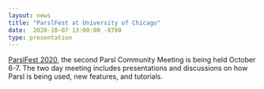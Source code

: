 ```yaml
---
layout: news
title: "ParslFest at University of Chicago"
date:  2020-10-07 13:00:00 -0700
type: presentation
---
```

[ParslFest 2020](http://parsl-project.org/parslfest.html), the second Parsl Community Meeting is being held October 6-7.
The two day meeting includes presentations and discussions on how Parsl is being used, new features, and tutorials.
